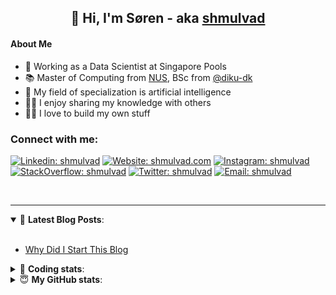 <h2 align="center">
	👋 Hi, I'm Søren - aka <a href="https://shmulvad.com">shmulvad</a>
</h2>

#### About Me
- 🤖 Working as a Data Scientist at Singapore Pools
- 📚 Master of Computing from [NUS], BSc from [@diku-dk]
- 🧠 My field of specialization is artificial intelligence
- 👨‍🏫 I enjoy sharing my knowledge with others
- 👨‍💻 I love to build my own stuff

### Connect with me:

[![Linkedin: shmulvad](https://img.shields.io/badge/shmulvad-blue?style=flat&logo=Linkedin&logoColor=white)][linkedin]
[![Website: shmulvad.com](https://img.shields.io/badge/shmulvad.com-47CCCC?&style=flat&logo=Google-Chrome&logoColor=white)][website]
[![Instagram: shmulvad](https://img.shields.io/badge/-@shmulvad-purple?style=flat&logo=Instagram&logoColor=white)][instagram]
[![StackOverflow: shmulvad](https://img.shields.io/badge/shmulvad-FE7A16?style=flat&logo=stack-overflow&logoColor=white)][stackOverflow]
[![Twitter: shmulvad](https://img.shields.io/badge/@shmulvad-1ca0f1?style=flat&logo=twitter&logoColor=white)][twitter]
[![Email: shmulvad](https://img.shields.io/badge/shmulvad-D14836?style=flat&logo=gmail&logoColor=white)][mail]

<br />

---

<details open>
 <summary>📕 <b>Latest Blog Posts</b>: </summary>

<br>

<!-- BLOG-POST-LIST:START -->
- [Why Did I Start This Blog](https://shmulvad.com/blog/why-did-start-this-blog)
<!-- BLOG-POST-LIST:END -->

</details>

<!-- --- -->

<details>
 <summary>🤖 <b>Coding stats</b>: </summary>

<br>

NOTE: Doesn't track coding at work or work done in environments such as Jupyter Notebooks.

<!--START_SECTION:waka-->
![Code Time](http://img.shields.io/badge/Code%20Time-2%2C099%20hrs%207%20mins-blue)

**I'm a Night 🦉** 

```text
🌞 Morning                440 commits         ██░░░░░░░░░░░░░░░░░░░░░░░   09.14 % 
🌆 Daytime                1235 commits        ██████░░░░░░░░░░░░░░░░░░░   25.65 % 
🌃 Evening                1988 commits        ██████████░░░░░░░░░░░░░░░   41.29 % 
🌙 Night                  1152 commits        ██████░░░░░░░░░░░░░░░░░░░   23.93 % 
```


📊 **This Week I Spent My Time On** 

```text
💬 Programming Languages: 
Python                   6 hrs 22 mins       █████████░░░░░░░░░░░░░░░░   37.98 % 
TypeScript               3 hrs 58 mins       ██████░░░░░░░░░░░░░░░░░░░   23.71 % 
Other                    2 hrs 24 mins       ████░░░░░░░░░░░░░░░░░░░░░   14.34 % 
SCSS                     1 hr 59 mins        ███░░░░░░░░░░░░░░░░░░░░░░   11.85 % 
Markdown                 48 mins             █░░░░░░░░░░░░░░░░░░░░░░░░   04.78 % 

🔥 Editors: 
VS Code                  14 hrs 21 mins      █████████████████████░░░░   85.62 % 
Zsh                      2 hrs 13 mins       ███░░░░░░░░░░░░░░░░░░░░░░   13.29 % 
Sublime Text             10 mins             ░░░░░░░░░░░░░░░░░░░░░░░░░   01.09 % 

🐱‍💻 Projects: 
llama_chatbot            11 hrs 33 mins      █████████████████░░░░░░░░   68.97 % 
fast_tsp                 2 hrs 10 mins       ███░░░░░░░░░░░░░░░░░░░░░░   13.01 % 
datapakke-interface      1 hr 25 mins        ██░░░░░░░░░░░░░░░░░░░░░░░   08.54 % 
overvaagning-admin       46 mins             █░░░░░░░░░░░░░░░░░░░░░░░░   04.62 % 
hit-locator              21 mins             █░░░░░░░░░░░░░░░░░░░░░░░░   02.16 % 
```


 Last Updated on 19/08/2023 18:40:04 UTC
<!--END_SECTION:waka-->

</details>

<!-- --- -->

<details>
 <summary>😇 <b>My GitHub stats</b>: </summary>

<br>

<img align="left" alt="shmulvad's Github Stats" src="https://github-readme-stats.vercel.app/api?username=shmulvad&show_icons=true&hide_border=true" />

</details>



[website]: https://shmulvad.com
[twitter]: https://twitter.com/shmulvad
[linkedin]: https://linkedin.com/in/shmulvad
[instagram]: https://instagram.com/shmulvad
[stackOverflow]: https://stackoverflow.com/users/9248793/shmulvad
[mail]: mailto:shmulvad@gmail.com
[@diku-dk]: https://github.com/diku-dk
[github]: https://github.com/shmulvad
[NUS]: https://www.nus.edu.sg